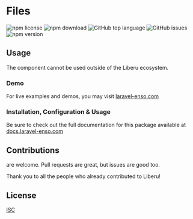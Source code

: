 # Files

![npm license](https://img.shields.io/npm/l/@liberu-ui/files.svg) 
![npm download](https://img.shields.io/npm/dm/@liberu-ui/files.svg) 
![GitHub top language](https://img.shields.io/github/languages/top/liberu-ui/files.svg) 
![GitHub issues](https://img.shields.io/github/issues/liberu-ui/files.svg) 
![npm version](https://img.shields.io/npm/v/@liberu-ui/files.svg) 

## Usage
The component cannot be used outside of the Liberu ecosystem.

### Demo

For live examples and demos, you may visit [laravel-enso.com](https://www.laravel-enso.com)

### Installation, Configuration & Usage

Be sure to check out the full documentation for this package available at [docs.laravel-enso.com](https://docs.laravel-enso.com/frontend/files.html)

## Contributions

are welcome. Pull requests are great, but issues are good too.

Thank you to all the people who already contributed to Liberu!

## License

[ISC](https://opensource.org/licenses/ISC)
